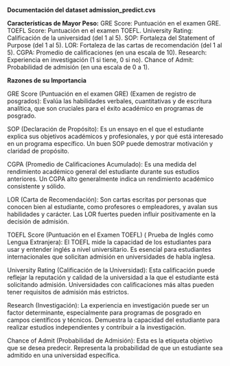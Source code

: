 **Documentación del dataset admission_predict.cvs**

**Características de Mayor Peso:**
GRE Score: Puntuación en el examen GRE.
TOEFL Score: Puntuación en el examen TOEFL.
University Rating: Calificación de la universidad (del 1 al 5).
SOP: Fortaleza del Statement of Purpose (del 1 al 5).
LOR: Fortaleza de las cartas de recomendación (del 1 al 5).
CGPA: Promedio de calificaciones (en una escala de 10).
Research: Experiencia en investigación (1 si tiene, 0 si no).
Chance of Admit: Probabilidad de admisión (en una escala de 0 a 1).

**Razones de su Importancia**

GRE Score (Puntuación en el examen GRE) (Examen de registro de posgrados): Evalúa las habilidades verbales, cuantitativas y de escritura analítica, que son cruciales para el éxito académico en programas de posgrado.

SOP (Declaración de Propósito): Es un ensayo en el que el estudiante explica sus objetivos académicos y profesionales, y por qué está interesado en un programa específico. Un buen SOP puede demostrar motivación y claridad de propósito.

CGPA (Promedio de Calificaciones Acumulado): Es una medida del rendimiento académico general del estudiante durante sus estudios anteriores. Un CGPA alto generalmente indica un rendimiento académico consistente y sólido.

LOR (Carta de Recomendación): Son cartas escritas por personas que conocen bien al estudiante, como profesores o empleadores, y avalan sus habilidades y carácter. Las LOR fuertes pueden influir positivamente en la decisión de admisión.

TOEFL Score (Puntuación en el Examen TOEFL) ( Prueba de Inglés como Lengua Extranjera): El TOEFL mide la capacidad de los estudiantes para usar y entender inglés a nivel universitario. Es esencial para estudiantes internacionales que solicitan admisión en universidades de habla inglesa.

University Rating (Calificación de la Universidad): Esta calificación puede reflejar la reputación y calidad de la universidad a la que el estudiante está solicitando admisión. Universidades con calificaciones más altas pueden tener requisitos de admisión más estrictos.

Research (Investigación): La experiencia en investigación puede ser un factor determinante, especialmente para programas de posgrado en campos científicos y técnicos. Demuestra la capacidad del estudiante para realizar estudios independientes y contribuir a la investigación.

Chance of Admit (Probabilidad de Admisión): Esta es la etiqueta objetivo que se desea predecir. Representa la probabilidad de que un estudiante sea admitido en una universidad específica.
